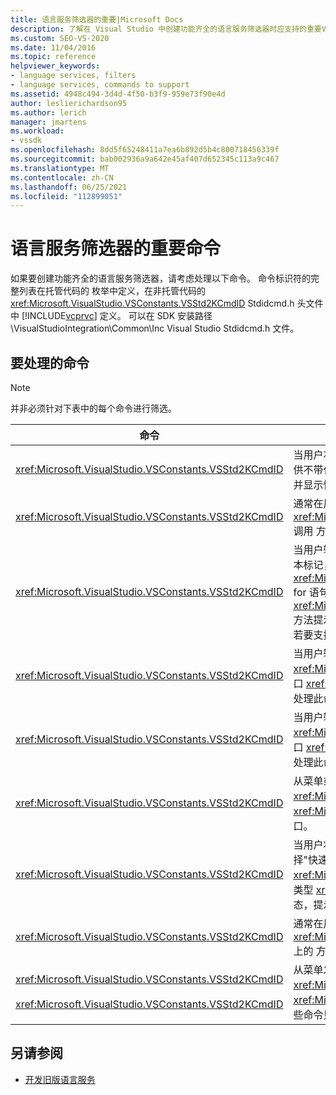```yaml
---
title: 语言服务筛选器的重要|Microsoft Docs
description: 了解在 Visual Studio 中创建功能齐全的语言服务筛选器时应支持的重要Visual Studio。
ms.custom: SEO-VS-2020
ms.date: 11/04/2016
ms.topic: reference
helpviewer_keywords:
- language services, filters
- language services, commands to support
ms.assetid: 4948c494-3d4d-4f50-b3f9-959e73f90e4d
author: leslierichardson95
ms.author: lerich
manager: jmartens
ms.workload:
- vssdk
ms.openlocfilehash: 8dd5f65248411a7ea6b892d5b4c800718456339f
ms.sourcegitcommit: bab002936a9a642e45af407d652345c113a9c467
ms.translationtype: MT
ms.contentlocale: zh-CN
ms.lasthandoff: 06/25/2021
ms.locfileid: "112899051"
---
```

# <a name="important-commands-for-language-service-filters"></a>语言服务筛选器的重要命令
如果要创建功能齐全的语言服务筛选器，请考虑处理以下命令。 命令标识符的完整列表在托管代码的 枚举中定义，在非托管代码的 <xref:Microsoft.VisualStudio.VSConstants.VSStd2KCmdID> Stdidcmd.h 头文件中 [!INCLUDE[vcprvc](../../code-quality/includes/vcprvc_md.md)] 定义。 可以在 SDK 安装路径\VisualStudioIntegration\Common\Inc Visual Studio Stdidcmd.h 文件。

## <a name="commands-to-handle"></a>要处理的命令

> [!NOTE]
> 并非必须针对下表中的每个命令进行筛选。

|命令|描述|
|-------------|-----------------|
|<xref:Microsoft.VisualStudio.VSConstants.VSStd2KCmdID>|当用户右单击时发送。 此命令指示是时候提供快捷菜单了。 如果不处理此命令，文本编辑器会提供不带任何特定于语言的命令的默认快捷菜单。 若要在此菜单上包含自己的命令，请自行处理命令并显示快捷菜单。|
|<xref:Microsoft.VisualStudio.VSConstants.VSStd2KCmdID>|通常在用户输入 CTRL+J 时发送。 对 <xref:Microsoft.VisualStudio.TextManager.Interop.IVsTextView.UpdateCompletionStatus%2A> 调用 方法 <xref:Microsoft.VisualStudio.TextManager.Interop.IVsTextView> 以显示语句完成框。|
|<xref:Microsoft.VisualStudio.VSConstants.VSStd2KCmdID>|当用户输入字符时发送。 监视此命令以确定何时键入触发器字符，并提供语句完成、方法提示和文本标记，例如语法着色、大括号匹配和错误标记。 对 <xref:Microsoft.VisualStudio.TextManager.Interop.IVsTextView.UpdateCompletionStatus%2A> for 语句 <xref:Microsoft.VisualStudio.TextManager.Interop.IVsTextView> 完成调用 方法，对 <xref:Microsoft.VisualStudio.TextManager.Interop.IVsMethodTipWindow.SetMethodData%2A> 方法提示 <xref:Microsoft.VisualStudio.TextManager.Interop.IVsMethodTipWindow> 调用 方法。 若要支持文本标记，请监视此命令以确定要键入的字符是否需要更新标记。|
|<xref:Microsoft.VisualStudio.VSConstants.VSStd2KCmdID>|当用户输入 Enter 键时发送。 通过调用 上的 方法，监视此命令以确定何时关闭 <xref:Microsoft.VisualStudio.TextManager.Interop.IVsMethodData.OnDismiss%2A> 方法提示窗口 <xref:Microsoft.VisualStudio.TextManager.Interop.IVsMethodData> 。 默认情况下，文本视图处理此命令。|
|<xref:Microsoft.VisualStudio.VSConstants.VSStd2KCmdID>|当用户输入 Backspace 键时发送。 通过调用 上的 方法，监视 以确定何时关闭 <xref:Microsoft.VisualStudio.TextManager.Interop.IVsMethodData.OnDismiss%2A> 方法提示窗口 <xref:Microsoft.VisualStudio.TextManager.Interop.IVsMethodData> 。 默认情况下，文本视图处理此命令。|
|<xref:Microsoft.VisualStudio.VSConstants.VSStd2KCmdID>|从菜单或快捷键发送。 在 <xref:Microsoft.VisualStudio.TextManager.Interop.IVsTextView.UpdateTipWindow%2A> 上调用 <xref:Microsoft.VisualStudio.TextManager.Interop.IVsTextView> 方法，使用参数信息更新提示窗口。|
|<xref:Microsoft.VisualStudio.VSConstants.VSStd2KCmdID>|当用户将鼠标悬停在变量上或将光标定位在变量上，然后从"编辑"菜单中 **的 IntelliSense** 中选择"快速 **信息"时** 发送。 通过调用 上的 方法返回提示中 <xref:Microsoft.VisualStudio.TextManager.Interop.IVsTextView.UpdateTipWindow%2A> 变量的类型 <xref:Microsoft.VisualStudio.TextManager.Interop.IVsTextView> 。 如果调试处于活动状态，提示还应显示变量的值。|
|<xref:Microsoft.VisualStudio.VSConstants.VSStd2KCmdID>|通常在用户输入 CTRL+空格键时发送。 此命令告知语言服务调用 <xref:Microsoft.VisualStudio.TextManager.Interop.IVsTextView.UpdateCompletionStatus%2A> 上的 方法 <xref:Microsoft.VisualStudio.TextManager.Interop.IVsTextView> 。|
|<xref:Microsoft.VisualStudio.VSConstants.VSStd2KCmdID><br /><br /> <xref:Microsoft.VisualStudio.VSConstants.VSStd2KCmdID>|从菜单发送，通常是"编辑"菜单中的"注释选择"或"取消注释""高级 **选择**"。  <xref:Microsoft.VisualStudio.VSConstants.VSStd2KCmdID> 指示用户想要注释掉所选文本; <xref:Microsoft.VisualStudio.VSConstants.VSStd2KCmdID> 指示用户想要取消注释所选文本。 这些命令只能由语言服务实现。|

## <a name="see-also"></a>另请参阅
- [开发旧版语言服务](../../extensibility/internals/developing-a-legacy-language-service.md)
